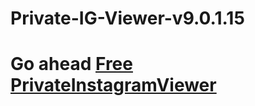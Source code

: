 # Private-IG-Viewer-v9.0.1.15
# Go ahead [Free PrivateInstagramViewer](https://www.linkedin.com/pulse/tech-blogs-news-rpiff?trk=public_post_feed-article-content)

